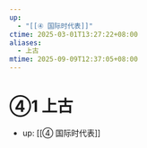 ```yaml
---
up:
  - "[[④ 国际时代表]]"
ctime: 2025-03-01T13:27:22+08:00
aliases:
  - 上古
mtime: 2025-09-09T12:37:05+08:00
---
```


# ④1 上古

- up: [[④ 国际时代表]]
